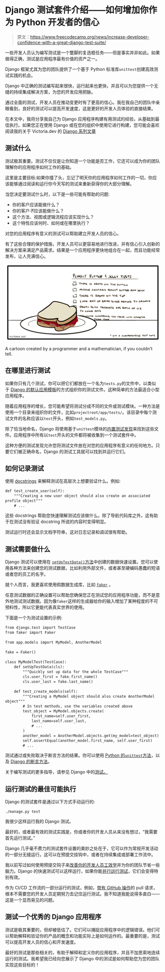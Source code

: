 # Django 测试套件介绍——如何增加你作为 Python 开发者的信心

> 原文：<https://www.freecodecamp.org/news/increase-developer-confidence-with-a-great-django-test-suite/>

一些开发人员认为编写测试是一个蹩脚的复选框任务——但是事实并非如此。如果做得正确，测试是应用程序最有价值的资产之一。

Django 框架尤其为您的团队提供了一个基于 Python 标准库`unittest`创建高效测试实践的机会。

Django 中正确的测试编写起来很快，运行起来也更快，并且可以为您提供一个无缝的持续集成解决方案，为您的开发应用把脉。

通过全面的测试，开发人员在推动变更时有了更高的信心。我在我自己的团队中亲眼看到，良好的测试可以提高开发速度，这是更好的开发人员体验的直接结果。

在本文中，我将分享我自己为 Django 应用程序构建有用测试的经验，从基础到最佳执行。如果您正在使用 Django 或在您的组织中使用它进行构建，您可能会喜欢阅读我的关于 Victoria.dev 的 [Django 系列文章](https://victoria.dev/series/django/)

## 测试什么

测试极其重要。测试不仅仅是让你知道一个功能是否工作，它还可以成为你的团队理解你的应用程序如何工作的基础。

这里是主要目标:如果你撞了头，忘记了明天你的应用程序如何工作的一切，你应该能够通过阅读和运行你今天写的测试来重新获得你的大部分理解。

当您决定要测试什么时，以下是一些可能有帮助的问题:

*   你的客户应该能做什么？
*   你的客户*不*应该能做什么？
*   这个方法、视图或逻辑流程应该实现什么？
*   这个特性应该何时、如何或在哪里执行？

对您的应用程序有意义的测试可以帮助建立开发人员的信心。

有了这些合理的保护措施，开发人员可以更容易地进行改进，并有信心引入创新的解决方案来满足产品需求。结果是一个应用程序更快地组合在一起，而且功能经常发布，让人充满信心。

![A cartoon for peanut butter and jelly sandwich tests](img/a57b75c64dedc76d368cf282772e9193.png)

A cartoon created by a programmer and a mathematician, if you couldn't tell.

## 在哪里进行测试

如果你只有几个测试，你可以把它们都放在一个名为`tests.py`的文件中，以类似于 [Django 的默认应用模板](https://docs.djangoproject.com/en/3.1/ref/django-admin/#startapp)的方式组织你的测试文件。这种简单的方法最适合小型应用程序。

随着应用程序的增长，您可能希望将测试分成不同的文件或测试模块。一种方法是使用一个目录来组织你的文件，比如`projectroot/app/tests/`。该目录中每个测试文件的名称应该以`test`开头，例如`test_models.py`。

除了恰当地命名，Django 将使用基于`unittest`模块的[内置测试发现](https://docs.python.org/3/library/unittest.html#unittest-test-discovery)来找到这些文件。应用程序中所有以`test`开头的文件都将被收集到一个测试套件中。

这种方便的测试发现允许您将测试文件放在对您的应用程序有意义的任何地方。只要它们被正确命名，Django 的测试工具就可以找到并运行它们。

## 如何记录测试

使用 [docstrings](https://www.python.org/dev/peps/pep-0257/) 来解释测试在高层次上想要验证什么。例如:

```
def test_create_user(self):
    """Creating a new user object should also create an associated profile object"""
    # ... 
```

这些 docstrings 帮助您快速理解测试应该做什么。除了导航代码库之外，这有助于在测试没有验证 docstring 所说的内容时变得明显。

测试运行时还会显示文档字符串，这对日志记录和调试很有帮助。

## 测试需要做什么

Django 测试可以使用在 [`setUpTestData()`方法](https://docs.djangoproject.com/en/3.1/topics/testing/tools/#django.test.TestCase.setUpTestData)中创建的数据快速设置。您可以使用各种方法来创建您的测试数据，比如利用外部文件，或者甚至硬编码愚蠢的短语或者您的员工的名字。

就个人而言，我更喜欢使用假数据生成库，比如 [`faker`](https://github.com/joke2k/faker/) 。

任意测试数据的正确设置可以帮助您确保您正在测试您的应用程序功能，而不是意外地测试测试数据。因为像`faker`这样的生成器给你的输入增加了某种程度的不可预料性，所以它更能代表真实世界的使用。

下面是一个为测试设置的示例:

```
from django.test import TestCase
from faker import Faker

from app.models import MyModel, AnotherModel

fake = Faker()

class MyModelTest(TestCase):
    def setUpTestData(cls):
        """Quickly set up data for the whole TestCase"""
        cls.user_first = fake.first_name()
        cls.user_last = fake.last_name()

    def test_create_models(self):
        """Creating a MyModel object should also create AnotherModel object"""
        # In test methods, use the variables created above
        test_object = MyModel.objects.create(
            first_name=self.user_first,
            last_name=self.user_last,
            # ...
        )
        another_model = AnotherModel.objects.get(my_model=test_object)
        self.assertEqual(another_model.first_name, self.user_first)
        # ... 
```

测试通过或失败取决于断言方法的结果。你可以使用 [Python 的`unittest`方法](https://docs.python.org/3/library/unittest.html#assert-methods)，以及 [Django 的断言方法](https://docs.djangoproject.com/en/3.1/topics/testing/tools/#assertions)。

关于编写测试的更多指导，请参见 Django 中的[测试。](https://docs.djangoproject.com/en/3.1/topics/testing/)

## 运行测试的最佳可能执行

Django 的测试套件是通过以下方式手动运行的:

```
./manage.py test 
```

我很少这样运行我的 Django 测试。

最好的，或者最有效的测试实践是，你或者你的开发人员从来没有想过，“我需要首先运行测试。”

Django 几乎毫不费力的测试套件设置的美妙之处在于，它可以作为常规开发活动的一部分无缝运行。这可以在预提交挂钩中，或者在持续集成或部署工作流中。

我以前写过如何使用预提交钩子来[改善你的开发人员工效学](https://victoria.dev/blog/technical-ergonomics-for-the-efficient-developer/)并为你的团队节省一些脑力。Django 的快速测试可以这样运行，如果你能[并行运行测试](https://docs.djangoproject.com/en/3.1/ref/django-admin/#cmdoption-test-parallel)，它们会变得特别有效。

作为 CI/CD 工作流的一部分运行的测试，例如，[带有 GitHub 操作](https://victoria.dev/blog/django-project-best-practices-to-keep-your-developers-happy/#continuous-testing-with-github-actions)的 pull 请求，根本不需要您的开发人员定期努力去记住运行测试。我不知道我能说得多直白——这是一个显而易见的问题。

## 测试一个优秀的 Django 应用程序

测试是极其重要的，但却被低估了。它们可以捕捉应用程序中的逻辑错误。他们可以帮助解释和验证你的产品的概念和功能实际上是如何运作的。最重要的是，测试可以提高开发人员的信心和开发速度。

最好的测试是那些相关的，有助于解释和定义你的应用程序，并且不加思索地连续运行的测试。我希望我已经向您展示了 Django 中的测试是如何帮助您为您的团队实现这些目标的！